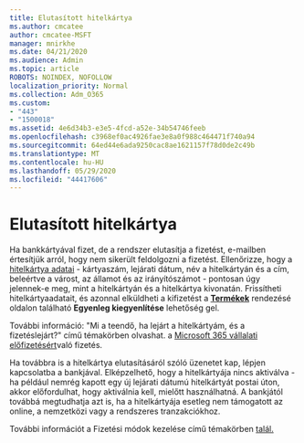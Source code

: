 ```yaml
---
title: Elutasított hitelkártya
ms.author: cmcatee
author: cmcatee-MSFT
manager: mnirkhe
ms.date: 04/21/2020
ms.audience: Admin
ms.topic: article
ROBOTS: NOINDEX, NOFOLLOW
localization_priority: Normal
ms.collection: Adm_O365
ms.custom:
- "443"
- "1500018"
ms.assetid: 4e6d34b3-e3e5-4fcd-a52e-34b54746feeb
ms.openlocfilehash: c3968ef0ac4926fae3e8a0f988c464471f740a94
ms.sourcegitcommit: 64ed44e6ada9250cac8ae1621157f78d0de2c49b
ms.translationtype: MT
ms.contentlocale: hu-HU
ms.lasthandoff: 05/29/2020
ms.locfileid: "44417606"
---
```

# <a name="declined-credit-card"></a>Elutasított hitelkártya

Ha bankkártyával fizet, de a rendszer elutasítja a fizetést, e-mailben értesítjük arról, hogy nem sikerült feldolgozni a fizetést. Ellenőrizze, hogy a [hitelkártya adatai](https://go.microsoft.com/fwlink/p/?linkid=842054) - kártyaszám, lejárati dátum, név a hitelkártyán és a cím, beleértve a várost, az államot és az irányítószámot - pontosan úgy jelennek-e meg, mint a hitelkártyán és a hitelkártya kivonatán. Frissítheti hitelkártyaadatait, és azonnal elküldheti a kifizetést a **[Termékek](https://go.microsoft.com/fwlink/p/?linkid=842054)** rendezésé oldalon található **Egyenleg kiegyenlítése** lehetőség gel. 

További információ: "Mi a teendő, ha lejárt a hitelkártyám, és a fizetéslejárt?" című témakörben olvashat. a [Microsoft 365 vállalati előfizetésért](https://docs.microsoft.com/office365/admin/subscriptions-and-billing/pay-for-your-subscription#what-if-my-credit-card-was-declined-and-my-payment-is-past-due)való fizetés.
  
Ha továbbra is a hitelkártya elutasításáról szóló üzenetet kap, lépjen kapcsolatba a bankjával. Elképzelhető, hogy a hitelkártyája nincs aktiválva - ha például nemrég kapott egy új lejárati dátumú hitelkártyát postai úton, akkor előfordulhat, hogy aktiválnia kell, mielőtt használhatná. A bankjától továbbá megtudhatja azt is, ha a hitelkártyája esetleg nem támogatott az online, a nemzetközi vagy a rendszeres tranzakciókhoz.  
  
További információt a Fizetési módok kezelése című témakörben [talál.](https://docs.microsoft.com/microsoft-365/commerce/billing-and-payments/manage-payment-methods)